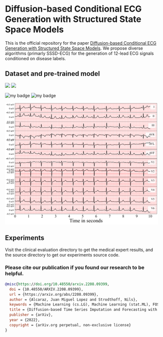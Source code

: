 # Diffusion-based Conditional ECG Generation with Structured State Space Models

This is the official repository for the paper [Diffusion-based Conditional ECG Generation with Structured State Space Models](https://arxiv.org/abs/2208.09399). We propose diverse algorithms (primarly SSSD-ECG) for the generation of 12-lead ECG signals conditioned on disease labels.

## Dataset and pre-trained model


<a href="https://figshare.com/s/43df16e4a50e4dd0a0c5" alt="GitHub issues by-label">
  <img src="https://img.shields.io/badge/Dataset-10.6084%2Fm9.figshare.21922947-red" /></a>
  
  
<a href="https://figshare.com/s/81834b24a4711c2a5c55" alt="GitHub issues by-label">
  <img src="https://img.shields.io/badge/Model-10.6084%2Fm9.figshare.21922875-red" /></a>
  
  
![my badge](https://img.shields.io/badge/Dataset-10.6084%2Fm9.figshare.21922947-red)
![my badge](https://img.shields.io/badge/Model-10.6084%2Fm9.figshare.21922875-red)




![alt text](https://github.com/AI4HealthUOL/SSSD-ECG/blob/main/clinical%20evaluation/diagnosis%20on%20normal%20samples/plots/reports/SSSD.png?style=centerme)


## Experiments
Visit the clinical evaluation directory to get the medical expert results, and the source directory to get our experiments source code.


### Please cite our publication if you found our research to be helpful.

```bibtex
@misc{https://doi.org/10.48550/arxiv.2208.09399,
  doi = {10.48550/ARXIV.2208.09399},
  url = {https://arxiv.org/abs/2208.09399},
  author = {Alcaraz, Juan Miguel Lopez and Strodthoff, Nils},
  keywords = {Machine Learning (cs.LG), Machine Learning (stat.ML), FOS: Computer and information sciences, FOS: Computer and information sciences},
  title = {Diffusion-based Time Series Imputation and Forecasting with Structured State Space Models},
  publisher = {arXiv},
  year = {2022},
  copyright = {arXiv.org perpetual, non-exclusive license}
}

```

